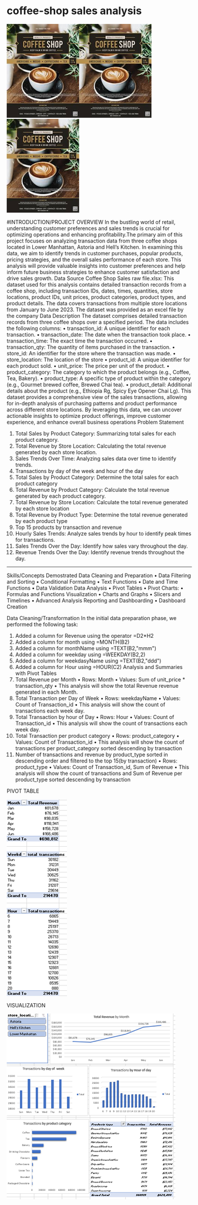 # coffee-shop sales analysis
![](coffee_image.jpg)![](coffee_image.jpg)![](coffee_image.jpg)

#INTRODUCTION/PROJECT OVERVIEW
In the bustling world of retail, understanding customer preferences and sales trends is crucial for optimizing operations and enhancing profitability.The primary aim of this project focuses on analyzing transaction data from three coffee shops located in Lower Manhattan, Astoria and Hell’s Kitchen. In examining this data, we aim to identify trends in customer purchases, popular products, pricing strategies, and the overall sales performance of each store. This analysis will provide valuable insights into customer preferences and help inform future business strategies to enhance customer satisfaction and drive sales growth.
Data Source
Coffee Shop Sales raw file.xlsx: This dataset used for this analysis contains detailed transaction records from a coffee shop, including transaction IDs, dates, times, quantities, store locations, product IDs, unit prices, product categories, product types, and product details. The data covers transactions from multiple store locations from January to June 2023. The dataset was provided as an excel file by the company
Data Description
The dataset comprises detailed transaction records from three coffee shops over a specified period. The data includes the following columns: • transaction_id: A unique identifier for each transaction. • transaction_date: The date when the transaction took place. • transaction_time: The exact time the transaction occurred. • transaction_qty: The quantity of items purchased in the transaction. • store_id: An identifier for the store where the transaction was made. • store_location: The location of the store • product_id: A unique identifier for each product sold. • unit_price: The price per unit of the product. • product_category: The category to which the product belongs (e.g., Coffee, Tea, Bakery). • product_type: A specific type of product within the category (e.g., Gourmet brewed coffee, Brewed Chai tea). • product_detail: Additional details about the product (e.g., Ethiopia Rg, Spicy Eye Opener Chai Lg). This dataset provides a comprehensive view of the sales transactions, allowing for in-depth analysis of purchasing patterns and product performance across different store locations. By leveraging this data, we can uncover actionable insights to optimize product offerings, improve customer experience, and enhance overall business operations
Problem Statement
1.	Total Sales by Product Category: Summarizing total sales for each product category.
2.	Total Revenue by Store Location: Calculating the total revenue generated by each store location.
3.	Sales Trends Over Time: Analyzing sales data over time to identify trends.
4.	Transactions by day of the week and hour of the day
5.	Total Sales by Product Category: Determine the total sales for each product category
6.	Total Revenue by Product Category: Calculate the total revenue generated by each product category.
7.	Total Revenue by Store Location: Calculate the total revenue generated by each store location
8.	Total Revenue by Product Type: Determine the total revenue generated by each product type
9.	Top 15 products by transaction and revenue
10.	Hourly Sales Trends: Analyze sales trends by hour to identify peak times for transactions.
11.	Sales Trends Over the Day: Identify how sales vary throughout the day.
12.	Revenue Trends Over the Day: Identify revenue trends throughout the day.
________________________________________
Skills/Concepts Demostrated
Data Cleaning and Preparation
•	Data Filtering and Sorting
•	Conditional Formatting
•	Text Functions
•	Date and Time Functions
•	Data Validation Data Analysis
•	Pivot Tables
•	Pivot Charts:
•	Formulas and Functions Visualization
•	Charts and Graphs
•	Slicers and Timelines
•	Advanced Analysis Reporting and Dashboarding
•	Dashboard Creation

Data Cleaning/Transformation
In the initial data preparation phase, we performed the following task:
1.	Added a column for Revenue using the operator =D2*H2
2.	Added a column for month using =MONTH(B2)
3.	Added a column for monthName using =TEXT(B2,"mmm")
4.	Added a column for weekday using =WEEKDAY(B2,2)
5.	Added a column for weekdasyName using =TEXT(B2,"ddd")
6.	Added a column for Hour using =HOUR(C2)
Analysis and Summaries with Pivot Tables
1.	Total Revenue per Month
•	Rows: Month
•	Values: Sum of unit_price * transaction_qty
•	This analysis will show the total Revenue revenue generated in each Month.
2.	Total Transaction per Day of Week
•	Rows: weekdayName
•	Values: Count of Transaction_id
•	This analysis will show the count of transactions each week day.
3.	Total Transaction by hour of Day
•	Rows: Hour
•	Values: Count of Transaction_id
•	This analysis will show the count of transactions each week day.
4.	Total Transaction per product category
•	Rows: product_category
•	Values: Count of Transaction_id
•	This analysis will show the count of transactions per product_category sorted descending by transaction
5.	Number of transactions and revenue by product_type sorted in descending order and filtered to the top 15(by transaction)
•	Rows: product_type
•	Values: Count of Transaction_id, Sum of Revenue
•	This analysis will show the count of transactions and Sum of Revenue per product_type sorted descending by transaction


PIVOT TABLE

![](Capture_pivot.jpg.PNG)



VISUALIZATION

![](Dashboard_pic.jpg.PNG)

